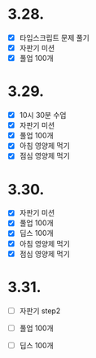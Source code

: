 # 3.28.

- [x] 타입스크립트 문제 풀기
- [x] 자판기 미션
- [x] 풀업 100개

# 3.29.

- [x] 10시 30분 수업
- [x] 자판기 미션
- [x] 풀업 100개
- [x] 아침 영양제 먹기
- [x] 점심 영양제 먹기

# 3.30.

- [x] 자판기 미션
- [x] 풀업 100개
- [x] 딥스 100개
- [x] 아침 영양제 먹기
- [x] 점심 영양제 먹기

# 3.31.

- [ ] 자판기 step2
- [ ] 풀업 100개
- [ ] 딥스 100개

